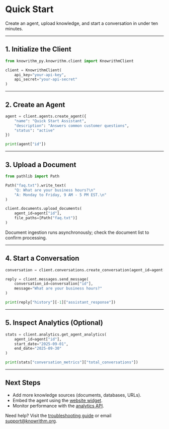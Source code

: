 ﻿# Quick Start

Create an agent, upload knowledge, and start a conversation in under ten minutes.

---

## 1. Initialize the Client

```python
from knowrithm_py.knowrithm.client import KnowrithmClient

client = KnowrithmClient(
    api_key="your-api-key",
    api_secret="your-api-secret"
)
```

---

## 2. Create an Agent

```python
agent = client.agents.create_agent({
    "name": "Quick Start Assistant",
    "description": "Answers common customer questions",
    "status": "active"
})

print(agent["id"])
```

---

## 3. Upload a Document

```python
from pathlib import Path

Path("faq.txt").write_text(
    "Q: What are your business hours?\n"
    "A: Monday to Friday, 9 AM - 5 PM EST.\n"
)

client.documents.upload_documents(
    agent_id=agent["id"],
    file_paths=[Path("faq.txt")]
)
```

Document ingestion runs asynchronously; check the document list to confirm processing.

---

## 4. Start a Conversation

```python
conversation = client.conversations.create_conversation(agent_id=agent["id"])

reply = client.messages.send_message(
    conversation_id=conversation["id"],
    message="What are your business hours?"
)

print(reply["history"][-1]["assistant_response"])
```

---

## 5. Inspect Analytics (Optional)

```python
stats = client.analytics.get_agent_analytics(
    agent_id=agent["id"],
    start_date="2025-09-01",
    end_date="2025-09-30"
)

print(stats["conversation_metrics"]["total_conversations"])
```

---

## Next Steps

- Add more knowledge sources (documents, databases, URLs).
- Embed the agent using the [website widget](../integrations/website-widget.md).
- Monitor performance with the [analytics API](../api-reference/analytics.md).

Need help? Visit the [troubleshooting guide](../resources/troubleshooting.md) or email support@knowrithm.org.






